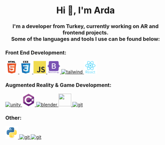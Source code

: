 <h1 align="center">Hi 👋, I'm Arda</h1>
<h3 align="center">I'm a developer from Turkey, currently working on AR and frontend projects. <br>Some of the languages and tools I use can be found below:</h3>
<h3 align="left">Front End Development:</h3>
</a> <a href="https://www.w3.org/html/" target="_blank"> <img src="https://raw.githubusercontent.com/devicons/devicon/master/icons/html5/html5-original-wordmark.svg" alt="html5" width="40" height="40"/> <a href="https://www.w3schools.com/css/" target="_blank"> <img src="https://raw.githubusercontent.com/devicons/devicon/master/icons/css3/css3-original-wordmark.svg" alt="css3" width="40" height="40"/> <a href="https://developer.mozilla.org/en-US/docs/Web/JavaScript" target="_blank"> <img src="https://raw.githubusercontent.com/devicons/devicon/master/icons/javascript/javascript-original.svg" alt="javascript" width="40" height="40"/><a href="https://getbootstrap.com" target="_blank"> <img src="https://raw.githubusercontent.com/devicons/devicon/master/icons/bootstrap/bootstrap-plain-wordmark.svg" alt="bootstrap" width="40" height="40"/> <a href="https://tailwindcss.com/" target="_blank"> <img src="https://www.vectorlogo.zone/logos/tailwindcss/tailwindcss-icon.svg" alt="tailwind" width="40" height="40"/> </a> <a href="https://reactjs.org/" target="_blank"> <img src="https://raw.githubusercontent.com/devicons/devicon/master/icons/react/react-original-wordmark.svg" alt="react" width="40" height="40"/> </a>
<h3 align="left">Augmented Reality & Game Development:</h3>
<a href="https://unity.com/" target="_blank"> <img src="https://www.vectorlogo.zone/logos/unity3d/unity3d-icon.svg" alt="unity" width="40" height="40"/> </a>
<a href="https://www.w3schools.com/cs/" target="_blank"> <img src="https://raw.githubusercontent.com/devicons/devicon/master/icons/csharp/csharp-original.svg" alt="csharp" width="40" height="40"/> </a>
<a href="https://www.blender.org/" target="_blank"> <img src="https://upload.wikimedia.org/wikipedia/commons/0/0c/Blender_logo_no_text.svg" alt="blender" width="40" height="40"/> </a> <a href="https://developer.vuforia.com//" target="_blank"> <img src="https://pbs.twimg.com/profile_images/1400488926545072129/Lqwy8wIj_400x400.jpg" width="40" height="40"/> </a><a href="#" target="_blank"> <img src="https://encrypted-tbn0.gstatic.com/images?q=tbn:ANd9GcQB_iYtMREynSW9xFFGeiYBcbPrd6LOjQAOjexLGfoZWHQMS_C6KCuuPgirmnUnSWDhMVw&usqp=CAU" alt="git" width="40" height="40"/>  </a>
<h3 align="left">Other:</h3>
<a href="https://www.python.org" target="_blank"> <img src="https://raw.githubusercontent.com/devicons/devicon/master/icons/python/python-original.svg" alt="python" width="40" height="40"/> </a>  </a> <a href="https://git-scm.com/" target="_blank"> <img src="https://www.vectorlogo.zone/logos/git-scm/git-scm-icon.svg" alt="git" width="40" height="40"/> </a> <a href="https://trello.com" target="_blank"> <img src="https://pbs.twimg.com/profile_images/1361722806694785027/UY7DlO0a.png" alt="git" width="40" height="40"/>  </a>
  

  
